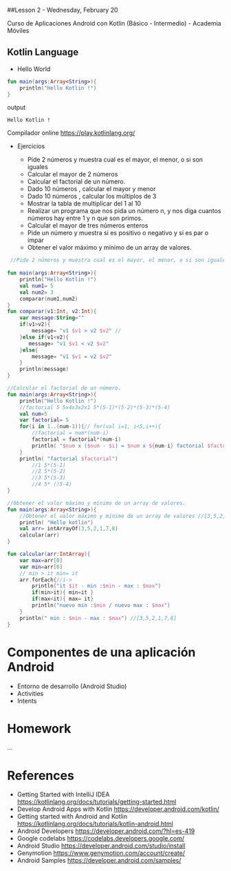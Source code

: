 ##Lesson 2 - Wednesday, February 20

Curso de Aplicaciones Android con Kotlin (Básico - Intermedio) - Academia Móviles

## Kotlin Language

- Hello World

```kotlin
fun main(args:Array<String>){
    println("Hello Kotlin !")
}
```

output
```
Hello Kotlin !
```
Compilador online https://play.kotlinlang.org/

- Ejercicios

  - Pide 2 números y muestra cual es el mayor, el menor, o si son iguales
  - Calcular el mayor de 2 números
  - Calcular el factorial de un número.
  - Dado 10 números , calcular el mayor y menor
  - Dado 10 números , calcular los múltiplos de 3
  - Mostrar la tabla de multiplicar del 1 al 10
  - Realizar un programa que nos pida un número n, y nos diga cuantos números hay entre 1 y n que son
primos. 
  - Calcular el mayor de tres números enteros
  - Pide un número y muestra si es positivo o negativo y si es par o impar
  - Obtener el valor máximo y mínimo de un array de valores.

```kotlin
 //Pide 2 números y muestra cual es el mayor, el menor, o si son iguales
 
fun main(args:Array<String>){
    println("Hello Kotlin !")
    val num1= 5
    val num2= 3
    comparar(num1,num2)
}
fun comparar(v1:Int, v2:Int){
    var message:String=""
    if(v1>v2){
        message= "v1 $v1 > v2 $v2" //
    }else if(v1<v2){
       message= "v1 $v1 < v2 $v2"  
    }else{
        message= "v1 $v1 = v2 $v2"  
    }
    println(message)
}

```

```kotlin
//Calcular el factorial de un número.
fun main(args:Array<String>){
    println("Hello Kotlin !")
    //factorial 5 5x4x3x2x1 5*(5-1)*(5-2)*(5-3)*(5-4)
   	val num=5
    var factorial= 5
    for(i in 1..(num-1)){// for(val i=1, i<5,i++){
        //factorial = num*(num-i) 
        factorial = factorial*(num-i) 
        println( "$num x ($num - $i) = $num x ${num-i} factorial $factorial")
    }
    println( "factorial $factorial")
        //1 5*(5-1)
        //2 5*(5-2)
        //3 5*(5-3)
        //4 5* ()5-4)
}

```

```kotlin
//Obtener el valor máximo y mínimo de un array de valores.
fun main(args:Array<String>){
    //Obtener el valor máximo y mínimo de un array de valores //[3,5,2,1,7,8] max , min
    println( "Hello kotlin")
    val arr= intArrayOf(3,5,2,1,7,8)
    calcular(arr)
}

fun calcular(arr:IntArray){
    var max=arr[0]
    var min=arr[0]
    // min > it min= it
    arr.forEach{//i->
        println("it $it - min :$min - max : $max")
        if(min>it){ min=it }
        if(max<it){ max= it}
        println("nuevo min :$min / nuevo max : $max")
    }
    println(" min : $min - max : $max") //[3,5,2,1,7,8]
}

```


# Componentes de una aplicación Android

- Entorno de desarrollo (Android Studio)
- Activities
- Intents

# Homework
...
  
# References 

- Getting Started with IntelliJ IDEA https://kotlinlang.org/docs/tutorials/getting-started.html
- Develop Android Apps with Kotlin https://developer.android.com/kotlin/
- Getting started with Android and Kotlin https://kotlinlang.org/docs/tutorials/kotlin-android.html
- Android Developers https://developer.android.com/?hl=es-419
- Google codelabs https://codelabs.developers.google.com/
- Android Studio https://developer.android.com/studio/install
- Genymotion https://www.genymotion.com/account/create/
- Android Samples https://developer.android.com/samples/

